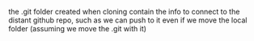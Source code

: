 the .git folder created when cloning contain the info to connect to the distant github repo, such as we can push to it even if we move the local folder (assuming we move the .git with it) 